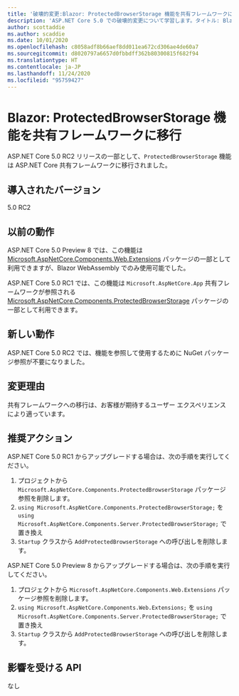 ```yaml
---
title: '破壊的変更:Blazor: ProtectedBrowserStorage 機能を共有フレームワークに移行'
description: 'ASP.NET Core 5.0 での破壊的変更について学習します。タイトル: Blazor:ProtectedBrowserStorage 機能を共有フレームワークに移行'
author: scottaddie
ms.author: scaddie
ms.date: 10/01/2020
ms.openlocfilehash: c8058adf8b66aef8dd011ea672cd306ae4de60a7
ms.sourcegitcommit: d8020797a6657d0fbbdff362b80300815f682f94
ms.translationtype: HT
ms.contentlocale: ja-JP
ms.lasthandoff: 11/24/2020
ms.locfileid: "95759427"
---
```

# <a name="blazor-protectedbrowserstorage-feature-moved-to-shared-framework"></a>Blazor: ProtectedBrowserStorage 機能を共有フレームワークに移行

ASP.NET Core 5.0 RC2 リリースの一部として、`ProtectedBrowserStorage` 機能は ASP.NET Core 共有フレームワークに移行されました。

## <a name="version-introduced"></a>導入されたバージョン

5.0 RC2

## <a name="old-behavior"></a>以前の動作

ASP.NET Core 5.0 Preview 8 では、この機能は [Microsoft.AspNetCore.Components.Web.Extensions](https://www.nuget.org/packages/Microsoft.AspNetCore.Components.Web.Extensions) パッケージの一部として利用できますが、Blazor WebAssembly でのみ使用可能でした。

ASP.NET Core 5.0 RC1 では、この機能は `Microsoft.AspNetCore.App` 共有フレームワークが参照される [Microsoft.AspNetCore.Components.ProtectedBrowserStorage](https://www.nuget.org/packages/Microsoft.AspNetCore.Components.ProtectedBrowserStorage) パッケージの一部として利用できます。

## <a name="new-behavior"></a>新しい動作

ASP.NET Core 5.0 RC2 では、機能を参照して使用するために NuGet パッケージ参照が不要になりました。

## <a name="reason-for-change"></a>変更理由

共有フレームワークへの移行は、お客様が期待するユーザー エクスペリエンスにより適っています。

## <a name="recommended-action"></a>推奨アクション

ASP.NET Core 5.0 RC1 からアップグレードする場合は、次の手順を実行してください。

1. プロジェクトから `Microsoft.AspNetCore.Components.ProtectedBrowserStorage` パッケージ参照を削除します。
1. `using Microsoft.AspNetCore.Components.ProtectedBrowserStorage;` を `using Microsoft.AspNetCore.Components.Server.ProtectedBrowserStorage;` で置き換え
1. `Startup` クラスから `AddProtectedBrowserStorage` への呼び出しを削除します。

ASP.NET Core 5.0 Preview 8 からアップグレードする場合は、次の手順を実行してください。

1. プロジェクトから `Microsoft.AspNetCore.Components.Web.Extensions` パッケージ参照を削除します。
1. `using Microsoft.AspNetCore.Components.Web.Extensions;` を `using Microsoft.AspNetCore.Components.Server.ProtectedBrowserStorage;` で置き換え
1. `Startup` クラスから `AddProtectedBrowserStorage` への呼び出しを削除します。

## <a name="affected-apis"></a>影響を受ける API

なし

<!--

### Category

ASP.NET Core

### Affected APIs

Not detectable via API analysis

-->
